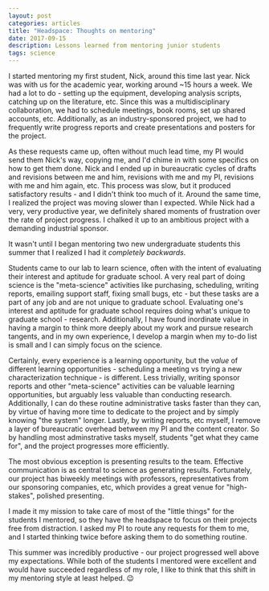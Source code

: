 ```yaml
---
layout: post
categories: articles
title: "Headspace: Thoughts on mentoring"
date: 2017-09-15
description: Lessons learned from mentoring junior students
tags: science
---
```


I started mentoring my first student, Nick, around this time last year. Nick
was with us for the academic year, working around ~15 hours a week.
We had a lot to do - setting up the equipment, developing analysis scripts,
catching up on the literature, etc. Since this was a multidisciplinary
collaboration, we had to schedule meetings, book rooms, set up shared accounts,
etc. Additionally, as an industry-sponsored project, we had to frequently
write progress reports and create presentations and posters for the project.

As these requests came up, often without much lead time,
my PI would send them Nick's way, copying me,
and I'd chime in with some specifics on how to get them done.
Nick and I ended up in bureaucratic cycles of drafts and revisions between me and him,
revisions with me and my PI, revisions with me and him again, etc.
This process was slow, but it produced satisfactory results -
and I didn't think too much of it.
Around the same time, I realized the project was moving slower than I expected.
While Nick had a very, very productive year, we definitely shared moments of
frustration over the rate of project progress.
I chalked it up to an ambitious project with a demanding industrial sponsor.

It wasn't until I began mentoring two new undergraduate students this summer
that I realized I had it *completely backwards*.

Students came to our lab to learn science, often with the intent of evaluating
their interest and aptitude for graduate school.
A very real part of doing science is the "meta-science" activities like purchasing,
scheduling, writing reports, emailing support staff, fixing small bugs, etc -
but these tasks are a part of any job and are not unique to graduate school.
Evaluating one's interest and aptitude for graduate school requires doing
what's unique to graduate school - research.
Additionally, I have found inordinate value in having a margin
to think more deeply about my work and pursue research tangents,
and in my own experience, I develop a margin when my to-do list is small
and I can simply focus on the science.

Certainly, every experience is a learning opportunity, but the *value* of
different learning opportunities - scheduling a meeting vs trying a
new characterization technique - is different. Less trivially, writing sponsor
reports and other "meta-science" activities can be valuable learning
opportunities, but arguably less valuable than conducting research.
Additionally, I can do these routine administrative tasks faster than they can,
by virtue of having more time to dedicate to the project
and by simply knowing "the system" longer.
Lastly, by writing reports, etc myself, I remove a layer of bureaucratic
overhead between my PI and the content creator.
So by handling most adminstrative tasks myself, students "get what they came for",
and the project progresses more efficiently.

The most obvious exception is presenting results to the team.
Effective communication is as central to science as generating results.
Fortunately, our project has biweekly meetings with professors, representatives
from our sponsoring companies, etc, which provides a great venue for
"high-stakes", polished presenting.

I made it my mission to take care of most of the "little things"
for the students I mentored, so they have the headspace to focus on their
projects free from distraction.
I asked my PI to route any requests for them to me,
and I started thinking twice before asking them to do something routine.

This summer was incredibly productive - our project progressed
well above my expectations.
While both of the students I mentored were excellent and would have succeeded
regardless of my role, I like to think that this shift in my mentoring
style at least helped. 😉
